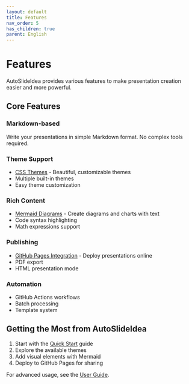 ```yaml
---
layout: default
title: Features
nav_order: 5
has_children: true
parent: English
---
```


# Features

AutoSlideIdea provides various features to make presentation creation easier and more powerful.

## Core Features

### Markdown-based
Write your presentations in simple Markdown format. No complex tools required.

### Theme Support
- [CSS Themes](css-themes/) - Beautiful, customizable themes
- Multiple built-in themes
- Easy theme customization

### Rich Content
- [Mermaid Diagrams](mermaid/) - Create diagrams and charts with text
- Code syntax highlighting
- Math expressions support

### Publishing
- [GitHub Pages Integration](github-pages/) - Deploy presentations online
- PDF export
- HTML presentation mode

### Automation
- GitHub Actions workflows
- Batch processing
- Template system

## Getting the Most from AutoSlideIdea

1. Start with the [Quick Start](../quickstart/) guide
2. Explore the available themes
3. Add visual elements with Mermaid
4. Deploy to GitHub Pages for sharing

For advanced usage, see the [User Guide](../user-guide/).